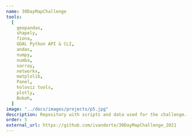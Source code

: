 ```yaml
---
name: 30DayMapChallenge
tools:
  [
    geopandas,
    shapely,
    fiona,
    GDAL Python API & CLI,
    andas,
    numpy,
    numba,
    xarray,
    networkx,
    matplolib,
    Panel,
    holoviz tools,
    plotly,
    Bokeh,
  ]
image: "../docs/images/projects/p5.jpg"
description: Repository with scripts and data used for the challenge.
order: 5
external_url: https://github.com/ivandorte/30DayMapChallenge_2021
---
```

